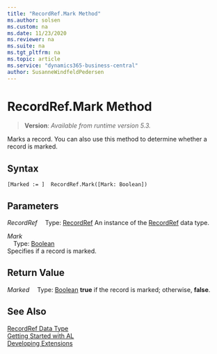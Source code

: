 ```yaml
---
title: "RecordRef.Mark Method"
ms.author: solsen
ms.custom: na
ms.date: 11/23/2020
ms.reviewer: na
ms.suite: na
ms.tgt_pltfrm: na
ms.topic: article
ms.service: "dynamics365-business-central"
author: SusanneWindfeldPedersen
---
```

[//]: # (START>DO_NOT_EDIT)
[//]: # (IMPORTANT:Do not edit any of the content between here and the END>DO_NOT_EDIT.)
[//]: # (Any modifications should be made in the .xml files in the ModernDev repo.)
# RecordRef.Mark Method
> **Version**: _Available from runtime version 5.3._

Marks a record. You can also use this method to determine whether a record is marked.


## Syntax
```
[Marked := ]  RecordRef.Mark([Mark: Boolean])
```
## Parameters
*RecordRef*
&emsp;Type: [RecordRef](recordref-data-type.md)
An instance of the [RecordRef](recordref-data-type.md) data type.

*Mark*  
&emsp;Type: [Boolean](../boolean/boolean-data-type.md)  
Specifies if a record is marked.  


## Return Value
*Marked*
&emsp;Type: [Boolean](../boolean/boolean-data-type.md)
**true** if the record is marked; otherwise, **false**.


[//]: # (IMPORTANT: END>DO_NOT_EDIT)
## See Also
[RecordRef Data Type](recordref-data-type.md)  
[Getting Started with AL](../../devenv-get-started.md)  
[Developing Extensions](../../devenv-dev-overview.md)